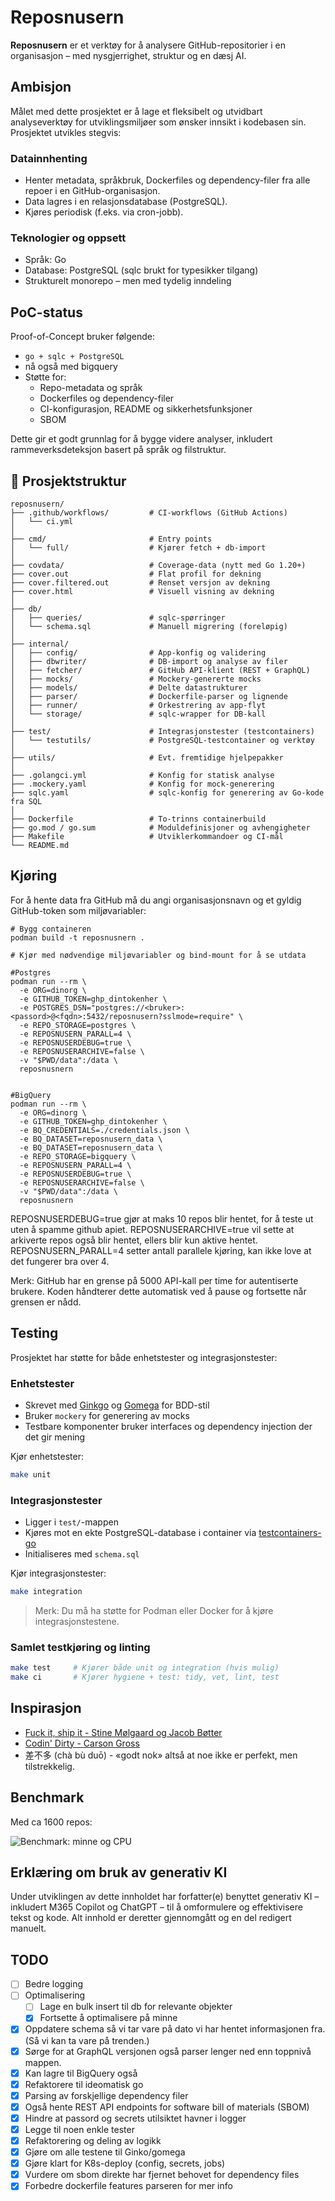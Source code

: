 # Reposnusern

**Reposnusern** er et verktøy for å analysere GitHub-repositorier i en organisasjon – med nysgjerrighet, struktur og en dæsj AI.

## Ambisjon

Målet med dette prosjektet er å lage et fleksibelt og utvidbart analyseverktøy for utviklingsmiljøer som ønsker innsikt i kodebasen sin. Prosjektet utvikles stegvis:

### Datainnhenting

- Henter metadata, språkbruk, Dockerfiles og dependency-filer fra alle repoer i en GitHub-organisasjon.
- Data lagres i en relasjonsdatabase (PostgreSQL).
- Kjøres periodisk (f.eks. via cron-jobb).

### Teknologier og oppsett

- Språk: Go
- Database: PostgreSQL (sqlc brukt for typesikker tilgang)
- Strukturelt monorepo – men med tydelig inndeling

## PoC-status

Proof-of-Concept bruker følgende:
- `go + sqlc + PostgreSQL` 
- nå også med bigquery
- Støtte for:
  - Repo-metadata og språk
  - Dockerfiles og dependency-filer
  - CI-konfigurasjon, README og sikkerhetsfunksjoner
  - SBOM

Dette gir et godt grunnlag for å bygge videre analyser, inkludert rammeverksdeteksjon basert på språk og filstruktur.


## 📁 Prosjektstruktur
```
reposnusern/
├── .github/workflows/         # CI-workflows (GitHub Actions)
│   └── ci.yml
│
├── cmd/                       # Entry points 
│   └── full/                  # Kjører fetch + db-import
│
├── covdata/                   # Coverage-data (nytt med Go 1.20+)
├── cover.out                  # Flat profil for dekning
├── cover.filtered.out         # Renset versjon av dekning
├── cover.html                 # Visuell visning av dekning
│
├── db/
│   ├── queries/               # sqlc-spørringer
│   └── schema.sql             # Manuell migrering (foreløpig)
│
├── internal/
│   ├── config/                # App-konfig og validering
│   ├── dbwriter/              # DB-import og analyse av filer
│   ├── fetcher/               # GitHub API-klient (REST + GraphQL)
│   ├── mocks/                 # Mockery-genererte mocks
│   ├── models/                # Delte datastrukturer
│   ├── parser/                # Dockerfile-parser og lignende
│   ├── runner/                # Orkestrering av app-flyt
│   └── storage/               # sqlc-wrapper for DB-kall
│
├── test/                      # Integrasjonstester (testcontainers)
│   └── testutils/             # PostgreSQL-testcontainer og verktøy
│
├── utils/                     # Evt. fremtidige hjelpepakker
│
├── .golangci.yml              # Konfig for statisk analyse
├── .mockery.yaml              # Konfig for mock-generering
├── sqlc.yaml                  # sqlc-konfig for generering av Go-kode fra SQL
│
├── Dockerfile                 # To-trinns containerbuild
├── go.mod / go.sum            # Moduldefinisjoner og avhengigheter
├── Makefile                   # Utviklerkommandoer og CI-mål
└── README.md

```

## Kjøring

For å hente data fra GitHub må du angi organisasjonsnavn og et gyldig GitHub-token som miljøvariabler:

```
# Bygg containeren
podman build -t reposnusnern .

# Kjør med nødvendige miljøvariabler og bind-mount for å se utdata

#Postgres
podman run --rm \
  -e ORG=dinorg \
  -e GITHUB_TOKEN=ghp_dintokenher \
  -e POSTGRES_DSN="postgres://<bruker>:<passord>@<fqdn>:5432/reposnusern?sslmode=require" \
  -e REPO_STORAGE=postgres \
  -e REPOSNUSERN_PARALL=4 \
  -e REPOSNUSERDEBUG=true \
  -e REPOSNUSERARCHIVE=false \
  -v "$PWD/data":/data \
  reposnusnern


#BigQuery
podman run --rm \
  -e ORG=dinorg \
  -e GITHUB_TOKEN=ghp_dintokenher \
  -e BQ_CREDENTIALS=./credentials.json \
  -e BQ_DATASET=reposnusern_data \
  -e BQ_DATASET=reposnusern_data \
  -e REPO_STORAGE=bigquery \
  -e REPOSNUSERN_PARALL=4 \
  -e REPOSNUSERDEBUG=true \
  -e REPOSNUSERARCHIVE=false \
  -v "$PWD/data":/data \
  reposnusnern
```

REPOSNUSERDEBUG=true gjør at maks 10 repos blir hentet, for å teste ut uten å spamme github apiet.
REPOSNUSERARCHIVE=true vil sette at arkiverte repos også blir hentet, ellers blir kun aktive hentet.
REPOSNUSERN_PARALL=4 setter antall parallele kjøring, kan ikke love at det fungerer bra over 4. 

Merk: GitHub har en grense på 5000 API-kall per time for autentiserte brukere. Koden håndterer dette automatisk ved å pause og fortsette når grensen er nådd.

## Testing

Prosjektet har støtte for både enhetstester og integrasjonstester:

### Enhetstester

* Skrevet med [Ginkgo](https://onsi.github.io/ginkgo/) og [Gomega](https://onsi.github.io/gomega/) for BDD-stil
* Bruker `mockery` for generering av mocks
* Testbare komponenter bruker interfaces og dependency injection der det gir mening

Kjør enhetstester:

```bash
make unit
```

### Integrasjonstester

* Ligger i `test/`-mappen
* Kjøres mot en ekte PostgreSQL-database i container via [testcontainers-go](https://github.com/testcontainers/testcontainers-go)
* Initialiseres med `schema.sql`

Kjør integrasjonstester:

```bash
make integration
```

> Merk: Du må ha støtte for Podman eller Docker for å kjøre integrasjonstestene.

### Samlet testkjøring og linting

```bash
make test     # Kjører både unit og integration (hvis mulig)
make ci       # Kjører hygiene + test: tidy, vet, lint, test
```

## Inspirasjon
 - [Fuck it, ship it - Stine Mølgaard og Jacob Bøtter](https://fuckitshipit.dk/)
 - [Codin' Dirty - Carson Gross](https://htmx.org/essays/codin-dirty/)
 - 差不多 (chà bù duō) - «godt nok» altså at noe ikke er perfekt, men tilstrekkelig.

## Benchmark
Med ca 1600 repos:

![Benchmark: minne og CPU](utils/benchmark.png)

## Erklæring om bruk av generativ KI

Under utviklingen av dette innholdet har forfatter(e) benyttet generativ KI – inkludert M365 Copilot og ChatGPT – til å omformulere og effektivisere tekst og kode. Alt innhold er deretter gjennomgått og en del redigert manuelt. 

## TODO

- [ ] Bedre logging
- [ ] Optimalisering
  - [ ] Lage en bulk insert til db for relevante objekter
  - [x] Fortsette å optimalisere på minne

- [x] Oppdatere schema så vi tar vare på dato vi har hentet informasjonen fra. (Så vi kan ta vare på trenden.)
- [x] Sørge for at GraphQL versjonen også parser lenger ned enn toppnivå mappen.
- [x] Kan lagre til BigQuery også
- [x] Refaktorere til ideomatisk go
- [x] Parsing av forskjellige dependency filer
- [x] Også hente REST API endpoints for software bill of materials (SBOM)
- [x] Hindre at passord og secrets utilsiktet havner i logger
- [x] Legge til noen enkle tester
- [x] Refaktorering og deling av logikk
- [x] Gjøre om alle testene til Ginko/gomega
- [x] Gjøre klart for K8s-deploy (config, secrets, jobs)
- [x] Vurdere om sbom direkte har fjernet behovet for dependency files
- [x] Forbedre dockerfile features parseren for mer info
